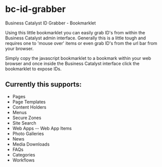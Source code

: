 bc-id-grabber
=============

Business Catalyst ID Grabber - Bookmarklet

Using this little bookmarklet you can easily grab ID's from within the Business Catalyst admin interface. Generally this is a little tough and requires one to 'mouse over' items or even grab ID's from the url bar from your browser.

Simply copy the javascript bookmarklet to a bookmark within your web browser and once inside the Business Catalyst interface click the bookmarklet to expose IDs.

## Currently this supports:

- Pages
- Page Templates
- Content Holders
- Menus
- Secure Zones
- Site Search
- Web Apps
-- Web App Items
- Photo Galleries
- News
- Media Downloads
- FAQs
- Categories
- Workflows